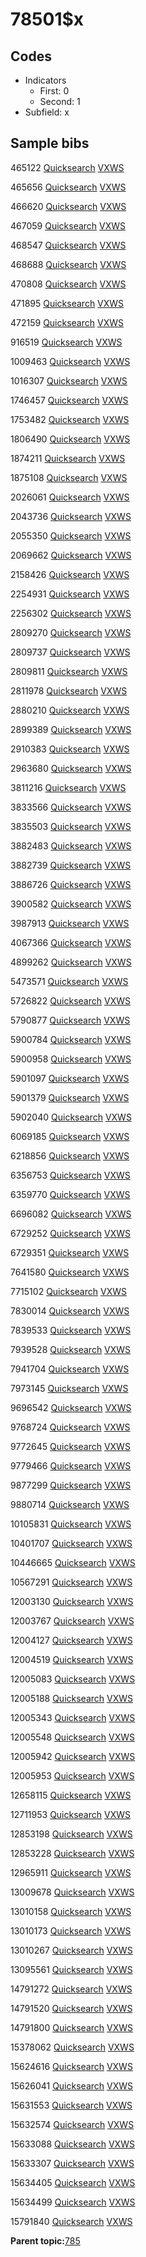 # 78501$x

## Codes

-   Indicators
    -   First: 0
    -   Second: 1
-   Subfield: x

## Sample bibs

465122 [Quicksearch](https://search.library.yale.edu/catalog/465122) [VXWS](http://prodorbis.library.yale.edu:7014/vxws/GetHoldingsService?bibId=465122)

465656 [Quicksearch](https://search.library.yale.edu/catalog/465656) [VXWS](http://prodorbis.library.yale.edu:7014/vxws/GetHoldingsService?bibId=465656)

466620 [Quicksearch](https://search.library.yale.edu/catalog/466620) [VXWS](http://prodorbis.library.yale.edu:7014/vxws/GetHoldingsService?bibId=466620)

467059 [Quicksearch](https://search.library.yale.edu/catalog/467059) [VXWS](http://prodorbis.library.yale.edu:7014/vxws/GetHoldingsService?bibId=467059)

468547 [Quicksearch](https://search.library.yale.edu/catalog/468547) [VXWS](http://prodorbis.library.yale.edu:7014/vxws/GetHoldingsService?bibId=468547)

468688 [Quicksearch](https://search.library.yale.edu/catalog/468688) [VXWS](http://prodorbis.library.yale.edu:7014/vxws/GetHoldingsService?bibId=468688)

470808 [Quicksearch](https://search.library.yale.edu/catalog/470808) [VXWS](http://prodorbis.library.yale.edu:7014/vxws/GetHoldingsService?bibId=470808)

471895 [Quicksearch](https://search.library.yale.edu/catalog/471895) [VXWS](http://prodorbis.library.yale.edu:7014/vxws/GetHoldingsService?bibId=471895)

472159 [Quicksearch](https://search.library.yale.edu/catalog/472159) [VXWS](http://prodorbis.library.yale.edu:7014/vxws/GetHoldingsService?bibId=472159)

916519 [Quicksearch](https://search.library.yale.edu/catalog/916519) [VXWS](http://prodorbis.library.yale.edu:7014/vxws/GetHoldingsService?bibId=916519)

1009463 [Quicksearch](https://search.library.yale.edu/catalog/1009463) [VXWS](http://prodorbis.library.yale.edu:7014/vxws/GetHoldingsService?bibId=1009463)

1016307 [Quicksearch](https://search.library.yale.edu/catalog/1016307) [VXWS](http://prodorbis.library.yale.edu:7014/vxws/GetHoldingsService?bibId=1016307)

1746457 [Quicksearch](https://search.library.yale.edu/catalog/1746457) [VXWS](http://prodorbis.library.yale.edu:7014/vxws/GetHoldingsService?bibId=1746457)

1753482 [Quicksearch](https://search.library.yale.edu/catalog/1753482) [VXWS](http://prodorbis.library.yale.edu:7014/vxws/GetHoldingsService?bibId=1753482)

1806490 [Quicksearch](https://search.library.yale.edu/catalog/1806490) [VXWS](http://prodorbis.library.yale.edu:7014/vxws/GetHoldingsService?bibId=1806490)

1874211 [Quicksearch](https://search.library.yale.edu/catalog/1874211) [VXWS](http://prodorbis.library.yale.edu:7014/vxws/GetHoldingsService?bibId=1874211)

1875108 [Quicksearch](https://search.library.yale.edu/catalog/1875108) [VXWS](http://prodorbis.library.yale.edu:7014/vxws/GetHoldingsService?bibId=1875108)

2026061 [Quicksearch](https://search.library.yale.edu/catalog/2026061) [VXWS](http://prodorbis.library.yale.edu:7014/vxws/GetHoldingsService?bibId=2026061)

2043736 [Quicksearch](https://search.library.yale.edu/catalog/2043736) [VXWS](http://prodorbis.library.yale.edu:7014/vxws/GetHoldingsService?bibId=2043736)

2055350 [Quicksearch](https://search.library.yale.edu/catalog/2055350) [VXWS](http://prodorbis.library.yale.edu:7014/vxws/GetHoldingsService?bibId=2055350)

2069662 [Quicksearch](https://search.library.yale.edu/catalog/2069662) [VXWS](http://prodorbis.library.yale.edu:7014/vxws/GetHoldingsService?bibId=2069662)

2158426 [Quicksearch](https://search.library.yale.edu/catalog/2158426) [VXWS](http://prodorbis.library.yale.edu:7014/vxws/GetHoldingsService?bibId=2158426)

2254931 [Quicksearch](https://search.library.yale.edu/catalog/2254931) [VXWS](http://prodorbis.library.yale.edu:7014/vxws/GetHoldingsService?bibId=2254931)

2256302 [Quicksearch](https://search.library.yale.edu/catalog/2256302) [VXWS](http://prodorbis.library.yale.edu:7014/vxws/GetHoldingsService?bibId=2256302)

2809270 [Quicksearch](https://search.library.yale.edu/catalog/2809270) [VXWS](http://prodorbis.library.yale.edu:7014/vxws/GetHoldingsService?bibId=2809270)

2809737 [Quicksearch](https://search.library.yale.edu/catalog/2809737) [VXWS](http://prodorbis.library.yale.edu:7014/vxws/GetHoldingsService?bibId=2809737)

2809811 [Quicksearch](https://search.library.yale.edu/catalog/2809811) [VXWS](http://prodorbis.library.yale.edu:7014/vxws/GetHoldingsService?bibId=2809811)

2811978 [Quicksearch](https://search.library.yale.edu/catalog/2811978) [VXWS](http://prodorbis.library.yale.edu:7014/vxws/GetHoldingsService?bibId=2811978)

2880210 [Quicksearch](https://search.library.yale.edu/catalog/2880210) [VXWS](http://prodorbis.library.yale.edu:7014/vxws/GetHoldingsService?bibId=2880210)

2899389 [Quicksearch](https://search.library.yale.edu/catalog/2899389) [VXWS](http://prodorbis.library.yale.edu:7014/vxws/GetHoldingsService?bibId=2899389)

2910383 [Quicksearch](https://search.library.yale.edu/catalog/2910383) [VXWS](http://prodorbis.library.yale.edu:7014/vxws/GetHoldingsService?bibId=2910383)

2963680 [Quicksearch](https://search.library.yale.edu/catalog/2963680) [VXWS](http://prodorbis.library.yale.edu:7014/vxws/GetHoldingsService?bibId=2963680)

3811216 [Quicksearch](https://search.library.yale.edu/catalog/3811216) [VXWS](http://prodorbis.library.yale.edu:7014/vxws/GetHoldingsService?bibId=3811216)

3833566 [Quicksearch](https://search.library.yale.edu/catalog/3833566) [VXWS](http://prodorbis.library.yale.edu:7014/vxws/GetHoldingsService?bibId=3833566)

3835503 [Quicksearch](https://search.library.yale.edu/catalog/3835503) [VXWS](http://prodorbis.library.yale.edu:7014/vxws/GetHoldingsService?bibId=3835503)

3882483 [Quicksearch](https://search.library.yale.edu/catalog/3882483) [VXWS](http://prodorbis.library.yale.edu:7014/vxws/GetHoldingsService?bibId=3882483)

3882739 [Quicksearch](https://search.library.yale.edu/catalog/3882739) [VXWS](http://prodorbis.library.yale.edu:7014/vxws/GetHoldingsService?bibId=3882739)

3886726 [Quicksearch](https://search.library.yale.edu/catalog/3886726) [VXWS](http://prodorbis.library.yale.edu:7014/vxws/GetHoldingsService?bibId=3886726)

3900582 [Quicksearch](https://search.library.yale.edu/catalog/3900582) [VXWS](http://prodorbis.library.yale.edu:7014/vxws/GetHoldingsService?bibId=3900582)

3987913 [Quicksearch](https://search.library.yale.edu/catalog/3987913) [VXWS](http://prodorbis.library.yale.edu:7014/vxws/GetHoldingsService?bibId=3987913)

4067366 [Quicksearch](https://search.library.yale.edu/catalog/4067366) [VXWS](http://prodorbis.library.yale.edu:7014/vxws/GetHoldingsService?bibId=4067366)

4899262 [Quicksearch](https://search.library.yale.edu/catalog/4899262) [VXWS](http://prodorbis.library.yale.edu:7014/vxws/GetHoldingsService?bibId=4899262)

5473571 [Quicksearch](https://search.library.yale.edu/catalog/5473571) [VXWS](http://prodorbis.library.yale.edu:7014/vxws/GetHoldingsService?bibId=5473571)

5726822 [Quicksearch](https://search.library.yale.edu/catalog/5726822) [VXWS](http://prodorbis.library.yale.edu:7014/vxws/GetHoldingsService?bibId=5726822)

5790877 [Quicksearch](https://search.library.yale.edu/catalog/5790877) [VXWS](http://prodorbis.library.yale.edu:7014/vxws/GetHoldingsService?bibId=5790877)

5900784 [Quicksearch](https://search.library.yale.edu/catalog/5900784) [VXWS](http://prodorbis.library.yale.edu:7014/vxws/GetHoldingsService?bibId=5900784)

5900958 [Quicksearch](https://search.library.yale.edu/catalog/5900958) [VXWS](http://prodorbis.library.yale.edu:7014/vxws/GetHoldingsService?bibId=5900958)

5901097 [Quicksearch](https://search.library.yale.edu/catalog/5901097) [VXWS](http://prodorbis.library.yale.edu:7014/vxws/GetHoldingsService?bibId=5901097)

5901379 [Quicksearch](https://search.library.yale.edu/catalog/5901379) [VXWS](http://prodorbis.library.yale.edu:7014/vxws/GetHoldingsService?bibId=5901379)

5902040 [Quicksearch](https://search.library.yale.edu/catalog/5902040) [VXWS](http://prodorbis.library.yale.edu:7014/vxws/GetHoldingsService?bibId=5902040)

6069185 [Quicksearch](https://search.library.yale.edu/catalog/6069185) [VXWS](http://prodorbis.library.yale.edu:7014/vxws/GetHoldingsService?bibId=6069185)

6218856 [Quicksearch](https://search.library.yale.edu/catalog/6218856) [VXWS](http://prodorbis.library.yale.edu:7014/vxws/GetHoldingsService?bibId=6218856)

6356753 [Quicksearch](https://search.library.yale.edu/catalog/6356753) [VXWS](http://prodorbis.library.yale.edu:7014/vxws/GetHoldingsService?bibId=6356753)

6359770 [Quicksearch](https://search.library.yale.edu/catalog/6359770) [VXWS](http://prodorbis.library.yale.edu:7014/vxws/GetHoldingsService?bibId=6359770)

6696082 [Quicksearch](https://search.library.yale.edu/catalog/6696082) [VXWS](http://prodorbis.library.yale.edu:7014/vxws/GetHoldingsService?bibId=6696082)

6729252 [Quicksearch](https://search.library.yale.edu/catalog/6729252) [VXWS](http://prodorbis.library.yale.edu:7014/vxws/GetHoldingsService?bibId=6729252)

6729351 [Quicksearch](https://search.library.yale.edu/catalog/6729351) [VXWS](http://prodorbis.library.yale.edu:7014/vxws/GetHoldingsService?bibId=6729351)

7641580 [Quicksearch](https://search.library.yale.edu/catalog/7641580) [VXWS](http://prodorbis.library.yale.edu:7014/vxws/GetHoldingsService?bibId=7641580)

7715102 [Quicksearch](https://search.library.yale.edu/catalog/7715102) [VXWS](http://prodorbis.library.yale.edu:7014/vxws/GetHoldingsService?bibId=7715102)

7830014 [Quicksearch](https://search.library.yale.edu/catalog/7830014) [VXWS](http://prodorbis.library.yale.edu:7014/vxws/GetHoldingsService?bibId=7830014)

7839533 [Quicksearch](https://search.library.yale.edu/catalog/7839533) [VXWS](http://prodorbis.library.yale.edu:7014/vxws/GetHoldingsService?bibId=7839533)

7939528 [Quicksearch](https://search.library.yale.edu/catalog/7939528) [VXWS](http://prodorbis.library.yale.edu:7014/vxws/GetHoldingsService?bibId=7939528)

7941704 [Quicksearch](https://search.library.yale.edu/catalog/7941704) [VXWS](http://prodorbis.library.yale.edu:7014/vxws/GetHoldingsService?bibId=7941704)

7973145 [Quicksearch](https://search.library.yale.edu/catalog/7973145) [VXWS](http://prodorbis.library.yale.edu:7014/vxws/GetHoldingsService?bibId=7973145)

9696542 [Quicksearch](https://search.library.yale.edu/catalog/9696542) [VXWS](http://prodorbis.library.yale.edu:7014/vxws/GetHoldingsService?bibId=9696542)

9768724 [Quicksearch](https://search.library.yale.edu/catalog/9768724) [VXWS](http://prodorbis.library.yale.edu:7014/vxws/GetHoldingsService?bibId=9768724)

9772645 [Quicksearch](https://search.library.yale.edu/catalog/9772645) [VXWS](http://prodorbis.library.yale.edu:7014/vxws/GetHoldingsService?bibId=9772645)

9779466 [Quicksearch](https://search.library.yale.edu/catalog/9779466) [VXWS](http://prodorbis.library.yale.edu:7014/vxws/GetHoldingsService?bibId=9779466)

9877299 [Quicksearch](https://search.library.yale.edu/catalog/9877299) [VXWS](http://prodorbis.library.yale.edu:7014/vxws/GetHoldingsService?bibId=9877299)

9880714 [Quicksearch](https://search.library.yale.edu/catalog/9880714) [VXWS](http://prodorbis.library.yale.edu:7014/vxws/GetHoldingsService?bibId=9880714)

10105831 [Quicksearch](https://search.library.yale.edu/catalog/10105831) [VXWS](http://prodorbis.library.yale.edu:7014/vxws/GetHoldingsService?bibId=10105831)

10401707 [Quicksearch](https://search.library.yale.edu/catalog/10401707) [VXWS](http://prodorbis.library.yale.edu:7014/vxws/GetHoldingsService?bibId=10401707)

10446665 [Quicksearch](https://search.library.yale.edu/catalog/10446665) [VXWS](http://prodorbis.library.yale.edu:7014/vxws/GetHoldingsService?bibId=10446665)

10567291 [Quicksearch](https://search.library.yale.edu/catalog/10567291) [VXWS](http://prodorbis.library.yale.edu:7014/vxws/GetHoldingsService?bibId=10567291)

12003130 [Quicksearch](https://search.library.yale.edu/catalog/12003130) [VXWS](http://prodorbis.library.yale.edu:7014/vxws/GetHoldingsService?bibId=12003130)

12003767 [Quicksearch](https://search.library.yale.edu/catalog/12003767) [VXWS](http://prodorbis.library.yale.edu:7014/vxws/GetHoldingsService?bibId=12003767)

12004127 [Quicksearch](https://search.library.yale.edu/catalog/12004127) [VXWS](http://prodorbis.library.yale.edu:7014/vxws/GetHoldingsService?bibId=12004127)

12004519 [Quicksearch](https://search.library.yale.edu/catalog/12004519) [VXWS](http://prodorbis.library.yale.edu:7014/vxws/GetHoldingsService?bibId=12004519)

12005083 [Quicksearch](https://search.library.yale.edu/catalog/12005083) [VXWS](http://prodorbis.library.yale.edu:7014/vxws/GetHoldingsService?bibId=12005083)

12005188 [Quicksearch](https://search.library.yale.edu/catalog/12005188) [VXWS](http://prodorbis.library.yale.edu:7014/vxws/GetHoldingsService?bibId=12005188)

12005343 [Quicksearch](https://search.library.yale.edu/catalog/12005343) [VXWS](http://prodorbis.library.yale.edu:7014/vxws/GetHoldingsService?bibId=12005343)

12005548 [Quicksearch](https://search.library.yale.edu/catalog/12005548) [VXWS](http://prodorbis.library.yale.edu:7014/vxws/GetHoldingsService?bibId=12005548)

12005942 [Quicksearch](https://search.library.yale.edu/catalog/12005942) [VXWS](http://prodorbis.library.yale.edu:7014/vxws/GetHoldingsService?bibId=12005942)

12005953 [Quicksearch](https://search.library.yale.edu/catalog/12005953) [VXWS](http://prodorbis.library.yale.edu:7014/vxws/GetHoldingsService?bibId=12005953)

12658115 [Quicksearch](https://search.library.yale.edu/catalog/12658115) [VXWS](http://prodorbis.library.yale.edu:7014/vxws/GetHoldingsService?bibId=12658115)

12711953 [Quicksearch](https://search.library.yale.edu/catalog/12711953) [VXWS](http://prodorbis.library.yale.edu:7014/vxws/GetHoldingsService?bibId=12711953)

12853198 [Quicksearch](https://search.library.yale.edu/catalog/12853198) [VXWS](http://prodorbis.library.yale.edu:7014/vxws/GetHoldingsService?bibId=12853198)

12853228 [Quicksearch](https://search.library.yale.edu/catalog/12853228) [VXWS](http://prodorbis.library.yale.edu:7014/vxws/GetHoldingsService?bibId=12853228)

12965911 [Quicksearch](https://search.library.yale.edu/catalog/12965911) [VXWS](http://prodorbis.library.yale.edu:7014/vxws/GetHoldingsService?bibId=12965911)

13009678 [Quicksearch](https://search.library.yale.edu/catalog/13009678) [VXWS](http://prodorbis.library.yale.edu:7014/vxws/GetHoldingsService?bibId=13009678)

13010158 [Quicksearch](https://search.library.yale.edu/catalog/13010158) [VXWS](http://prodorbis.library.yale.edu:7014/vxws/GetHoldingsService?bibId=13010158)

13010173 [Quicksearch](https://search.library.yale.edu/catalog/13010173) [VXWS](http://prodorbis.library.yale.edu:7014/vxws/GetHoldingsService?bibId=13010173)

13010267 [Quicksearch](https://search.library.yale.edu/catalog/13010267) [VXWS](http://prodorbis.library.yale.edu:7014/vxws/GetHoldingsService?bibId=13010267)

13095561 [Quicksearch](https://search.library.yale.edu/catalog/13095561) [VXWS](http://prodorbis.library.yale.edu:7014/vxws/GetHoldingsService?bibId=13095561)

14791272 [Quicksearch](https://search.library.yale.edu/catalog/14791272) [VXWS](http://prodorbis.library.yale.edu:7014/vxws/GetHoldingsService?bibId=14791272)

14791520 [Quicksearch](https://search.library.yale.edu/catalog/14791520) [VXWS](http://prodorbis.library.yale.edu:7014/vxws/GetHoldingsService?bibId=14791520)

14791800 [Quicksearch](https://search.library.yale.edu/catalog/14791800) [VXWS](http://prodorbis.library.yale.edu:7014/vxws/GetHoldingsService?bibId=14791800)

15378062 [Quicksearch](https://search.library.yale.edu/catalog/15378062) [VXWS](http://prodorbis.library.yale.edu:7014/vxws/GetHoldingsService?bibId=15378062)

15624616 [Quicksearch](https://search.library.yale.edu/catalog/15624616) [VXWS](http://prodorbis.library.yale.edu:7014/vxws/GetHoldingsService?bibId=15624616)

15626041 [Quicksearch](https://search.library.yale.edu/catalog/15626041) [VXWS](http://prodorbis.library.yale.edu:7014/vxws/GetHoldingsService?bibId=15626041)

15631553 [Quicksearch](https://search.library.yale.edu/catalog/15631553) [VXWS](http://prodorbis.library.yale.edu:7014/vxws/GetHoldingsService?bibId=15631553)

15632574 [Quicksearch](https://search.library.yale.edu/catalog/15632574) [VXWS](http://prodorbis.library.yale.edu:7014/vxws/GetHoldingsService?bibId=15632574)

15633088 [Quicksearch](https://search.library.yale.edu/catalog/15633088) [VXWS](http://prodorbis.library.yale.edu:7014/vxws/GetHoldingsService?bibId=15633088)

15633307 [Quicksearch](https://search.library.yale.edu/catalog/15633307) [VXWS](http://prodorbis.library.yale.edu:7014/vxws/GetHoldingsService?bibId=15633307)

15634405 [Quicksearch](https://search.library.yale.edu/catalog/15634405) [VXWS](http://prodorbis.library.yale.edu:7014/vxws/GetHoldingsService?bibId=15634405)

15634499 [Quicksearch](https://search.library.yale.edu/catalog/15634499) [VXWS](http://prodorbis.library.yale.edu:7014/vxws/GetHoldingsService?bibId=15634499)

15791840 [Quicksearch](https://search.library.yale.edu/catalog/15791840) [VXWS](http://prodorbis.library.yale.edu:7014/vxws/GetHoldingsService?bibId=15791840)

**Parent topic:**[785](../../tags/785/785.md)

